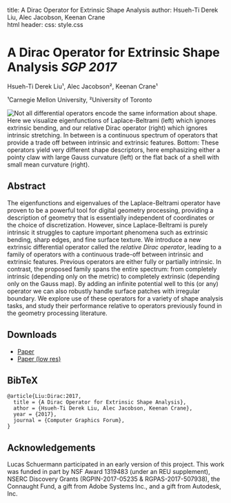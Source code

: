 title:  A Dirac Operator for Extrinsic Shape Analysis
author: Hsueh-Ti Derek Liu, Alec Jacobson, Keenan Crane  
html header: <meta property="og:image" content="http://www.dgp.toronto.edu/projects/dirac/dirac-teaser.jpg" />
<meta property="og:description" content="The eigenfunctions and eigenvalues of
the Laplace-Beltrami operator have proven to be a powerful tool for digital
geometry processing, providing a description of geometry that is essentially
independent of coordinates or the choice of discretization. However, since
Laplace-Beltrami is purely intrinsic it struggles to capture important
phenomena such as extrinsic bending, sharp edges, and fine surface texture. We
introduce a new extrinsic differential operator called the relative Dirac
operator, leading to a family of operators with a continuous trade-off between
intrinsic and extrinsic features. Previous operators are either fully or
partially intrinsic. In contrast, the proposed family spans the entire
spectrum: from completely intrinsic (depending only on the metric) to
completely extrinsic (depending only on the Gauss map). By adding an infinite
potential well to this (or any) operator we can also robustly handle surface
patches with irregular boundary. We explore use of these operators for a
variety of shape analysis tasks, and study their performance relative to
operators previously found in the geometry processing literature." />
css: style.css

# A Dirac Operator for Extrinsic Shape Analysis _SGP 2017_

<div class=authors>

Hsueh-Ti Derek Liu¹, Alec Jacobson², Keenan Crane¹  

¹Carnegie Mellon University, ²University of Toronto

</div>

![Not all differential operators encode the same information about shape.  Here
  we visualize eigenfunctions of Laplace-Beltrami _(left)_ which ignores
  extrinsic bending, and our relative Dirac operator _(right)_ which
  ignores intrinsic stretching.  In between is a continuous spectrum of
  operators that provide a trade off between intrinsic and extrinsic features.
  _Bottom:_ These operators yield very different shape descriptors, here
  emphasizing either a pointy claw with large Gauss curvature _(left)_
  or the flat back of a shell with small mean curvature
  _(right)_.](dirac-teaser.png)

## Abstract

The eigenfunctions and eigenvalues of the Laplace-Beltrami operator have proven
to be a powerful tool for digital geometry processing, providing a description
of geometry that is essentially independent of coordinates or the choice of
discretization. However, since Laplace-Beltrami is purely intrinsic it
struggles to capture important phenomena such as extrinsic bending, sharp
edges, and fine surface texture. We introduce a new extrinsic differential
operator called the _relative Dirac operator_, leading to a family of operators
with a continuous trade-off between intrinsic and extrinsic features. Previous
operators are either fully or partially intrinsic. In contrast, the proposed
family spans the entire spectrum: from completely intrinsic (depending only on
the metric) to completely extrinsic (depending only on the Gauss map). By
adding an infinite potential well to this (or any) operator we can also
robustly handle surface patches with irregular boundary. We explore use of
these operators for a variety of shape analysis tasks, and study their
performance relative to operators previously found in the geometry processing
literature.

## Downloads

 - [Paper](a-dirac-operator-for-extrinsic-shape-analysis-objects-sgp-2017-liu-et-al.pdf)
 - [Paper (low res)](a-dirac-operator-for-extrinsic-shape-analysis-objects-sgp-2017-compressed-liu-et-al.pdf)

## BibTeX

```
@article{Liu:Dirac:2017,
  title = {A Dirac Operator for Extrinsic Shape Analysis},
  athor = {Hsueh-Ti Derek Liu, Alec Jacobson, Keenan Crane},
  year = {2017},
  journal = {Computer Graphics Forum}, 
}
```
## Acknowledgements 

Lucas Schuermann participated in an early version of this project.  This work
was funded in part by NSF Award 1319483 (under an REU supplement), NSERC
Discovery Grants (RGPIN-2017-05235 & RGPAS-2017-507938), the Connaught Fund, a
gift from Adobe Systems Inc., and a gift from Autodesk, Inc.

